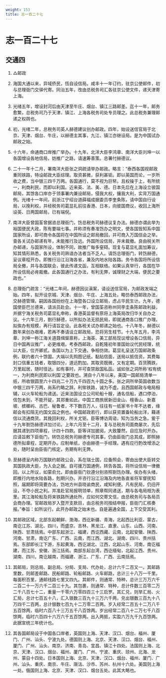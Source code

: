 ```yaml
---
weight: 153
title: 志一百二十七
---
```


# 志一百二十七

## 交通四

1. <span id="志一百二十七-交通四-1"></span>
△邮政

2. <span id="志一百二十七-交通四-2"></span>
海国大通以来，异域侨民，恆自设信局。咸丰十一年订约，驻京公使邮件，初与总理衙门交驿代寄。同治五年，改由总税务司汇各驻京公使文件，递天津寄上海。

3. <span id="志一百二十七-交通四-3"></span>
光绪五年，增设封河后由天津至牛庄、烟台、镇江三路邮差。迄十一年，邮务愈繁，总税务司乃于天津、镇江、上海各税务司处专员理之。此总税务兼理邮递之权舆也。

4. <span id="志一百二十七-交通四-4"></span>
初，光绪二年，总税务司英人赫德建议创办邮政。四年，始设送信官局于北京、天津、烟台、牛庄，以赫德主其事，九江、镇江亦继设局。是为中国试办邮政之始。

5. <span id="志一百二十七-交通四-5"></span>
十六年，命通商口岸推广举办。十九年，北洋大臣李鸿章、南洋大臣刘坤一以各国增设各地信局，妨推广之路，请速筹善策。总署付赫德议。

6. <span id="志一百二十七-交通四-6"></span>
二十一年十二月，署南洋大臣张之洞疏请举办邮政。略言：“泰西各国视邮政重同铁路，特设邮政大臣综理。取资甚微，获利甚钜。即以英国而论，一岁所收之费，当中银三四千万两。各国通行，莫不视为巨帑。且权操于上，有所统一，利商利民，而即以利国。近来英、法、美、德、日本先后在上海设立彼国邮局，其馀各口岸亦于领事署内兼设邮局，侵我大权，攘我大利，实背万国通例。光绪十一年间，前浙江宁绍台道薛福成据委员李奎条陈，请中国自行设局，以挽利权，并经税务司葛显礼前往香港、日本，向彼国商议，收回上海所设英、日两国邮局，已有端倪。

7. <span id="志一百二十七-交通四-7"></span>
南洋大臣曾国荃曾据咨总理衙门，饬总税务司赫德议复办法。赫德亦谓此举为裕国便民大政，陈有要端七事。并称须有奏准饬办之明文，使各国皆知系中国国家所设，即可商令各国将在中国所设之邮局撤回，并可商入万国信会之举。查各关试办邮递有年，未能推行及远。外国所设信局，并未裁撤。良由税关所办邮递，与国家所设，体制不同，故推广每多窒碍。现复与葛显礼面加筹议，知其情形熟悉，各关税务司熟谙办法者当不乏人。请饬总理衙门，转饬赫德，妥议章程开办。即推行沿江沿海各省，兼及内地水陆各路。务令各国将所设信局全撤，并与各国联会，彼此传递文函，互相联络。如果认真举行，各国在华所设信局必肯裁撤。此各国通行之办法，有利无弊，诚理财之大端，便民之要政也。”

8. <span id="志一百二十七-交通四-8"></span>
总理衙门疏言：“光绪二年间，赫德因议滇案，请设送信官局，为邮政发端之始。四年，拟开设京城、天津、烟台、牛庄、上海五处，略仿泰西邮政办法，交赫德管理。嗣因各国纷纷在上海暨各口设立邮局，虑占华民生计。九年，德国使臣巴兰德来，请派员赴会。十一年，曾国荃咨称州同李圭条陈邮政利益，并据宁海关税务司葛显礼申称，香港英监督有原将上海英局改归华关自办之议。十六年三月，劄行赫德，以所拟办法无损民局，即就通商各口推广办理。拟俟办有规模，再行请旨定设。此各税关试办邮递之始也。十八年冬，赫德以数年来创办艰难，若再不奏请设立邮政局，恐将另生枝节。十九年五月，李鸿章、刘坤一称江海关道聂缉椝禀称，上海英、美工部局现议增设各口信局，异日中国再议推广，必更维艰。考泰西邮政，自乾隆初年普国始议代民经理，统以大臣，位齐卿贰。各国以为上下交通，争相仿效。葛显礼呈送万国邮政条例，联约者六十馀国。大端以先购图记纸，黏贴信面，送局以抵信资，其费每封口信重五钱者，取银四分，道远酌加。其取资既微，又有定期。百货腾跌，万里起居，随时径达。如有事时，并可查禁敌国私函。诚如张之洞所称‘权有统一，为利商利民即以利国’之要政也。溯自十八年以来，美国一国邮局清单一纸，所收银圆至六十四兆二十万九千四百九十圆之多。张之洞所举英国收数当中银三四千万两，尚系约略之辞。利侔铁路，诚为不虚。且西国邮政与电局相辅，以火车轮船为递送。近来法国设立公司轮船十艘，通名信船，遇口停泊，信包未到，不能开碇，其郑重如此。中国工商旅居新旧金山、檀香山、新嘉坡、槟榔屿、古巴、秘鲁者，不下数百万人，往往有一纸家书十年不达者，缘邮会有扣阻无约国文函之例也。中国邮政若行，即以获资置备轮船出洋，藉递信以流通商货。其挽回利权，所关尤钜。臣等博访周谘，知为当务之急。爰于十九年劄饬赫德详加讨论。上年六月至十二月，复与总税务司面商屡次，先后据其递到四项章程，计四十四款。臣等详加披阅，大致釐然，自应及时开办。应请旨敕下臣衙门，转饬总税务司赫德专司其事，仍由臣衙门总其成，即照赫德所拟章程，定期开办。应制单纸，亦由赫德一手经理。遇有应行酌改增添之处，随时呈由臣衙门核定，务期有利无弊。

9. <span id="志一百二十七-交通四-9"></span>
至赫德呈内称万国联约邮政公会，系在瑞士国，应备照会，寄由出使大臣转交其国执政大臣，为入会之据。自可援万国通例，转告各国，将所设信局一律撤回。以上所议，如蒙俞允，即由臣衙门钦遵分别咨照劄饬办理。俟办有头绪，即推行内地水陆各路，剋期兴办。并咨行沿江沿海及内地各直省将军督抚知照，届期即将简要办法，饬地方州县晓谕商民，咸知利便。凡有民局，仍旧开设，不夺小民之利。并准赴官局报明领单，照章帮同递送，期与各电局相为表里。其江海轮船及将来铁路所通处所，应如何交寄文信，由总税务司与各局员会商办理。官邮政局岁入暨开支款目，由总税务司按结申报，臣衙门汇核奏报。”奉旨：如所议行。此开办邮政之始末也。自是遍通全国，上下交受其利。

10. <span id="志一百二十七-交通四-10"></span>
其邮政区域，北部东起朝鲜、渤海，西讫新疆、青海，北起西比利亚、蒙古，南讫江苏、湖北、四川，而盛京、吉林、黑龙江、直隶、山东、山西、河南、陕西、甘肃括焉。中部东起浙江、福建，西讫西藏、云南，北起安徽、陕西、河南、甘肃，南讫广东、广西、云南，而江西、湖北、湖南、四川、贵州括焉。东部即长江下游，东起黄海，西讫湖北、江西，北起山东、河南，南讫福建，而江苏、安徽、浙江括焉。南部东起台湾，西讫缅甸，北起江西、贵州、湖南、四川，南讫越南，而福建、浙江、广东、广西、云南括焉。

11. <span id="志一百二十七-交通四-11"></span>
其邮局，则总局、副总局、分局、支局、代办处，总计六千二百又一。其邮路里数，则邮差邮路、民船邮路、轮船邮路、火车邮路，总计三十八万一千里。每面积百里，通邮线路七里又四九。其邮件，则通常、特种，总计三万万六千二百二十一万六千二百三十九。其包裹，则通常、特种，总计件数三百零二万二千八百七十二，重量一千零六万零四百三十三启罗。其汇兑，则旱汇局、火汇局，总计七百五十八，汇入银数三百九十三万六千两，兑出银数三百九十八万四千二百两，总计银数七百九十二万零二百两。岁入经常二百五十二万八千五百馀两，临时六百八十三万五千八百馀两。岁出经常二百八十二万七千八百馀两，临时六百四十六万六千五百馀两。出入两抵，实盈六万九千九百馀两。此据宣统三年统计也。

12. <span id="志一百二十七-交通四-12"></span>
其各国邮局设于中国各口岸者，英国则上海、天津、汉口、烟台、福州、厦门、广州、汕头、宁波九处。德国则上海、北京、天津、汉口、烟台、福州、厦门、广州、汕头、南京、济南、青岛、宜昌、镇江十四处。法国则上海、北京、天津、汉口、烟台、福州、厦门、广州、宁波、重庆、琼州、北海、龙州、蒙自十四处。日本国则上海、北京、天津、汉口、烟台、福州、厦门、广州、汕头、重庆、南京、牛庄、唐沽、沙市、苏州、杭州十六处。美国则上海一处。俄国则上海、北京、天津、汉口、烟台五处。此其大略也。
